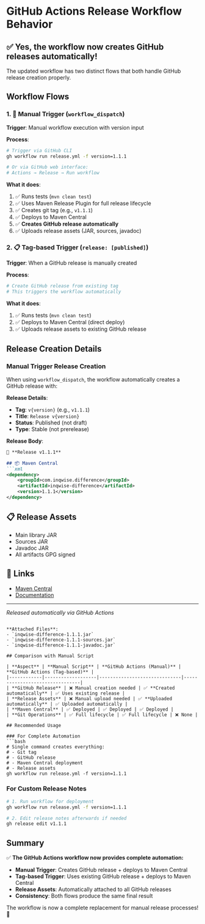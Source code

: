 # GitHub Actions Release Workflow Behavior

## ✅ **Yes, the workflow now creates GitHub releases automatically!**

The updated workflow has two distinct flows that both handle GitHub release creation properly.

## Workflow Flows

### 1. 🔧 **Manual Trigger** (`workflow_dispatch`)

**Trigger**: Manual workflow execution with version input

**Process**:
```bash
# Trigger via GitHub CLI
gh workflow run release.yml -f version=1.1.1

# Or via GitHub web interface:
# Actions → Release → Run workflow
```

**What it does**:
1. ✅ Runs tests (`mvn clean test`)
2. ✅ Uses Maven Release Plugin for full release lifecycle
3. ✅ Creates git tag (e.g., `v1.1.1`) 
4. ✅ Deploys to Maven Central
5. ✅ **Creates GitHub release automatically**
6. ✅ Uploads release assets (JAR, sources, javadoc)

### 2. 📋 **Tag-based Trigger** (`release: [published]`)

**Trigger**: When a GitHub release is manually created

**Process**:
```bash
# Create GitHub release from existing tag
# This triggers the workflow automatically
```

**What it does**:
1. ✅ Runs tests (`mvn clean test`)
2. ✅ Deploys to Maven Central (direct deploy)
3. ✅ Uploads release assets to existing GitHub release

## Release Creation Details

### Manual Trigger Release Creation

When using `workflow_dispatch`, the workflow automatically creates a GitHub release with:

**Release Details**:
- **Tag**: `v{version}` (e.g., `v1.1.1`)
- **Title**: `Release v{version}`
- **Status**: Published (not draft)
- **Type**: Stable (not prerelease)

**Release Body**:
```markdown
🚀 **Release v1.1.1**

## 📦 Maven Central
```xml
<dependency>
    <groupId>com.inqwise.difference</groupId>
    <artifactId>inqwise-difference</artifactId>
    <version>1.1.1</version>
</dependency>
```

## 📋 Release Assets
- Main library JAR
- Sources JAR  
- Javadoc JAR
- All artifacts GPG signed

## 🔗 Links
- [Maven Central](https://central.sonatype.com/artifact/com.inqwise.difference/inqwise-difference/1.1.1)
- [Documentation](https://github.com/inqwise/inqwise-difference#readme)

---
*Released automatically via GitHub Actions*
```

**Attached Files**:
- `inqwise-difference-1.1.1.jar`
- `inqwise-difference-1.1.1-sources.jar`
- `inqwise-difference-1.1.1-javadoc.jar`

## Comparison with Manual Script

| **Aspect** | **Manual Script** | **GitHub Actions (Manual)** | **GitHub Actions (Tag-based)** |
|------------|-------------------|------------------------------|--------------------------------|
| **GitHub Release** | ❌ Manual creation needed | ✅ **Created automatically** | ✅ Uses existing release |
| **Release Assets** | ❌ Manual upload needed | ✅ **Uploaded automatically** | ✅ Uploaded automatically |
| **Maven Central** | ✅ Deployed | ✅ Deployed | ✅ Deployed |
| **Git Operations** | ✅ Full lifecycle | ✅ Full lifecycle | ❌ None |

## Recommended Usage

### For Complete Automation
```bash
# Single command creates everything:
# - Git tag
# - GitHub release  
# - Maven Central deployment
# - Release assets
gh workflow run release.yml -f version=1.1.1
```

### For Custom Release Notes
```bash
# 1. Run workflow for deployment
gh workflow run release.yml -f version=1.1.1

# 2. Edit release notes afterwards if needed
gh release edit v1.1.1
```

## Summary

✅ **The GitHub Actions workflow now provides complete automation:**

- **Manual Trigger**: Creates GitHub release + deploys to Maven Central
- **Tag-based Trigger**: Uses existing GitHub release + deploys to Maven Central  
- **Release Assets**: Automatically attached to all GitHub releases
- **Consistency**: Both flows produce the same final result

The workflow is now a complete replacement for manual release processes! 🚀